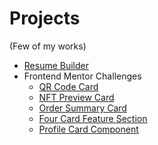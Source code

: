 # Projects
(Few of my works)

- <a href="http://example.com/" target="_blank">Resume Builder</a>
- Frontend Mentor Challenges
  - <a href="https://prithvi12890.github.io/frontend-mentor-challenges/qr-code-component/" target="_blank">QR Code Card</a>
  - <a href="https://prithvi12890.github.io/frontend-mentor-challenges/nft-preview-card-component/" target="_blank">NFT Preview Card</a>
  - <a href="https://prithvi12890.github.io/frontend-mentor-challenges/order-summary-component/" target="_blank">Order Summary Card</a>
  - <a href="https://prithvi12890.github.io/frontend-mentor-challenges/four-card-feature-section/" target="_blank">Four Card Feature Section</a>
  - <a href="https://prithvi12890.github.io/frontend-mentor-challenges/profile-card-component/" target="_blank">Profile Card Component</a>
